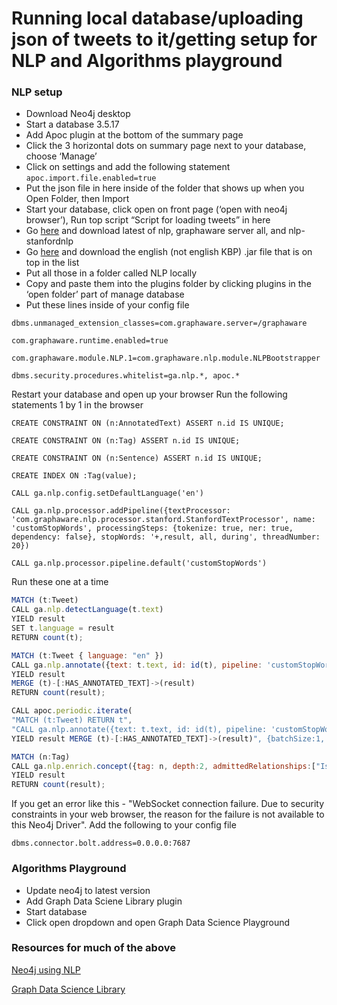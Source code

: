 # Running local database/uploading json of tweets to it/getting setup for NLP and Algorithms playground

### NLP setup
- Download Neo4j desktop 
- Start a database 3.5.17
- Add Apoc plugin at the bottom of the summary page
- Click the 3 horizontal dots on summary page next to your database, choose ‘Manage’
- Click on settings and add the following statement
    `apoc.import.file.enabled=true`
- Put the json file in here inside of the folder that shows up when you Open Folder, then Import
- Start your database, click open on front page (‘open with neo4j browser’), Run top script “Script for loading tweets” in here
- Go [here](https://products.graphaware.com/) and download latest of nlp, graphaware server all, and nlp-stanfordnlp
- Go [here](https://stanfordnlp.github.io/CoreNLP/#download) and download the english (not english KBP) .jar file that is on top in the list
- Put all those in a folder called NLP locally
- Copy and paste them into the plugins folder by clicking plugins in the ‘open folder’ part of manage database
- Put these lines inside of your config file
```
dbms.unmanaged_extension_classes=com.graphaware.server=/graphaware
```
```
com.graphaware.runtime.enabled=true
```
```
com.graphaware.module.NLP.1=com.graphaware.nlp.module.NLPBootstrapper
```
```
dbms.security.procedures.whitelist=ga.nlp.*, apoc.*
```
Restart your database and open up your browser Run the following statements 1 by 1 in the browser

```
CREATE CONSTRAINT ON (n:AnnotatedText) ASSERT n.id IS UNIQUE;
```
```
CREATE CONSTRAINT ON (n:Tag) ASSERT n.id IS UNIQUE;
```
```
CREATE CONSTRAINT ON (n:Sentence) ASSERT n.id IS UNIQUE;
```
```
CREATE INDEX ON :Tag(value);
```
```
CALL ga.nlp.config.setDefaultLanguage('en')
```
```
CALL ga.nlp.processor.addPipeline({textProcessor: 'com.graphaware.nlp.processor.stanford.StanfordTextProcessor', name: 'customStopWords', processingSteps: {tokenize: true, ner: true, dependency: false}, stopWords: '+,result, all, during', threadNumber: 20})
```
```
CALL ga.nlp.processor.pipeline.default('customStopWords')
```

Run these one at a time
```javascript
MATCH (t:Tweet)
CALL ga.nlp.detectLanguage(t.text)
YIELD result
SET t.language = result
RETURN count(t);
```

```javascript
MATCH (t:Tweet { language: "en" })
CALL ga.nlp.annotate({text: t.text, id: id(t), pipeline: 'customStopWords'})
YIELD result
MERGE (t)-[:HAS_ANNOTATED_TEXT]->(result)
RETURN count(result);
```
```javascript
CALL apoc.periodic.iterate(
"MATCH (t:Tweet) RETURN t",
"CALL ga.nlp.annotate({text: t.text, id: id(t), pipeline: 'customStopWords'})
YIELD result MERGE (t)-[:HAS_ANNOTATED_TEXT]->(result)", {batchSize:1, iterateList:true})
```

```javascript
MATCH (n:Tag)
CALL ga.nlp.enrich.concept({tag: n, depth:2, admittedRelationships:["IsA","PartOf"]})
YIELD result
RETURN count(result);
```


If you get an error like this - "WebSocket connection failure. Due to security constraints in your web browser, the reason for the failure is not available to this Neo4j Driver". Add the following to your config file

```dbms.connector.bolt.address=0.0.0.0:7687```


### Algorithms Playground
- Update neo4j to latest version
- Add Graph Data Sciene Library plugin
- Start database
- Click open dropdown and open Graph Data Science Playground



### Resources for much of the above

[Neo4j using NLP](https://medium.com/neo4j/using-nlp-in-neo4j-ac40bc92196f)

[Graph Data Science Library](https://medium.com/neo4j/the-graph-algorithms-playground-and-graph-data-science-library-69575a0fb329)

